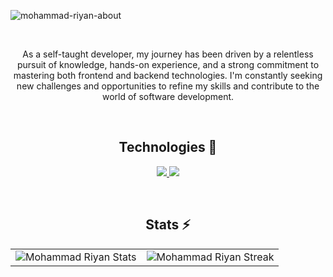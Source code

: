 ![mohammad-riyan-about](https://github.com/Riyaancode/Riyaancode/assets/80451963/7a934e18-2444-44da-bf23-d88202a16172)

<br />

<p align="center">
As a self-taught developer, my journey has been driven by a relentless pursuit of knowledge, hands-on experience, and a strong commitment to mastering both frontend and backend technologies. I'm constantly seeking new challenges and opportunities to refine my skills and contribute to the world of software development.</p> 
<br />
<h2 align="center">Technologies 🔧</h2>

<p align="center">
  <a href="https://skillicons.dev">
    <img src="https://skillicons.dev/icons?i=html,css,javascript,react,git,nextjs,bootstrap,nodejs,mongodb,php,mysql,redux,vercel,heroku,wordpress" />
  </a>
  <a href="https://skillicons.dev">
    <img src="https://skillicons.dev/icons?i=tailwind,firebase,expressjs,postman,vite,typescript,aws" />
  </a>
</p>
<br />
 <h2 align="center">Stats ⚡️</h2>
<table style="border:none;margin:0 auto" align="center">
  <tr style="border:none;">
    <td style="border:none;"><img src="https://github-readme-stats.vercel.app/api/top-langs/?username=riyaancode&include_all_commits=true&count_private=true&show_icons=true&theme=react&text_color=8b8b8b&bg_color=0000&hide_border=true&layout=compact" alt="Mohammad Riyan Stats"/></td>
    <td style="border:none;"><img src="https://github-readme-streak-stats.herokuapp.com?user=riyaancode&theme=react&dates=8b8b8b&background=0000&hide_border=true" alt="Mohammad Riyan Streak"/></td>
  </tr>
</table>
